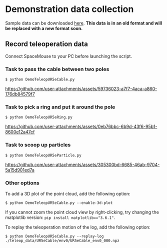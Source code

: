 # Demonstration data collection

Sample data can be downloaded [here](https://www.dropbox.com/scl/fi/15r33msj4vd1potaosirh/teleop_data_20240414.zip?rlkey=2vt1h5gde7l42vrwz4axj10da&dl=0).
**This data is in an old format and will be replaced with a new format soon.**

## Record teleoperation data
Connect SpaceMouse to your PC before launching the script.

### Task to pass the cable between two poles
```console
$ python DemoTeleopUR5eCable.py
```
https://github.com/user-attachments/assets/59736023-a7f7-4aca-a860-176db84579f7

### Task to pick a ring and put it around the pole
```console
$ python DemoTeleopUR5eRing.py
```
https://github.com/user-attachments/assets/0eb76bbc-6b9d-43f6-95b1-8600e12a47cf

### Task to scoop up particles
```console
$ python DemoTeleopUR5eParticle.py
```
https://github.com/user-attachments/assets/305300bd-6685-46ab-9704-5a15d901ed7a

### Other options
To add a 3D plot of the point cloud, add the following option:
```console
$ python DemoTeleopUR5eCable.py --enable-3d-plot
```
If you cannot zoom the point cloud view by right-clicking, try changing the matplotlib version: `pip install matplotlib=="3.6.1"`.

To replay the teleoperation motion of the log, add the following option:
```console
$ python DemoTeleopUR5eCable.py --replay-log ./teleop_data/UR5eCable/env0/UR5eCable_env0_000.npz
```
